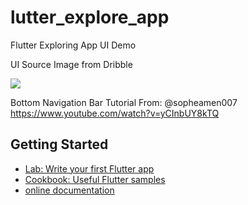 # lutter_explore_app

Flutter Exploring App UI Demo

UI Source Image from Dribble 

<img src="https://i.ibb.co/Ypd2qjm/image-processing20220215-8118-1l2z4hd.png">


Bottom Navigation Bar Tutorial From: @sopheamen007 https://www.youtube.com/watch?v=yCInbUY8kTQ


## Getting Started

- [Lab: Write your first Flutter app](https://flutter.dev/docs/get-started/codelab)
- [Cookbook: Useful Flutter samples](https://flutter.dev/docs/cookbook)
- [online documentation](https://flutter.dev/docs)
